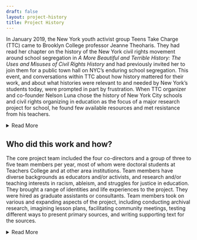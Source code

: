 ```yaml
---
draft: false
layout: project-history
title: Project History
---
```


In January 2019, the New York youth activist group Teens Take Charge (TTC) came to Brooklyn College professor Jeanne Theoharis.  They had read her chapter on the history of the New York civil rights movement around school segregation in *A More Beautiful and Terrible History: The Uses and Misuses of Civil Rights History* and had previously invited her to join them for a public town hall on NYC’s enduring school segregation. This event, and conversations within TTC about how history mattered for their work, and about what histories were relevant to and needed by New York’s students today, were prompted in part by frustration. When TTC organizer and co-founder Nelson Luna chose the history of New York City schools and civil rights organizing in education as the focus of a major research project for school, he found few available resources and met resistance from his teachers.

<details class="mb-5"><summary>Read More</summary>

After the town hall, TTC wanted something bigger. Learning that history had been pivotal to how they understood the city and their place in it and what they were trying to do to expose and attack the city’s enduringly segregated and unequal schools.  But nearly all that they had learned in school about the civil rights movement and school segregation in particular had been focused on the South. They were dismayed that they had only been exposed to this NYC history through their own independent political education. It was essential for all students in NYC to understand and grapple with this history of segregation and struggle in New York.  People need to understand the long history of segregation in New York, the policies and arguments that have been used to justify and maintain it, and how people have challenged it. How can we get this into the New York City school curriculum, they asked? Can you help us do that?

As we talked, we realized that the key to the problem was that teachers hadn’t learned this history either. When one of the TTC organizers Nelson Luna had tried to study this for a high school paper, there were few places to turn to, even to learn about it on his own. So we began to think about ways to help teachers. Brian Jones, then-Associate Director of Education at the Schomburg, Jeanne Theoharis, and Nelson Luna did an evening educational program for teachers in June 2019 at the Schomburg Center but realized that we needed to build something more substantive and easier to access like a website. We connected with Ansley Erickson, a historian and professor at Teachers College, and began to explore what we could create together. Part of what was needed were primary sources for teachers to use, clear usable context for them and a timeline to show what was happening in New York alongside other recognizable historic events.

Meanwhile Jessica Murray, a doctoral student at the CUNY Graduate Center had helped Theoharis design a teaching website around her biography of Rosa Parks. On top of her considerable skills in web design, Murray’s research looked at disability rights in New York City–and she too was seeing the need for educational resources that taught the history of ableism and disability rights struggles in New York.  What if we were to create a website that essentially provided a history of racial and disability segregation and struggle in New York City’s schools that synthesized the scholarship, provided dozens of primary sources in context, and embedded other sorts of historical tools, like oral histories and timelines? It would be like giving teachers a research course in this history that they could then take components to use in their courses.

We realized that the National Historic Publications and Records Commission had these amazing grants to assist with projects like these. So on a long shot, we applied and to our delight and amazement, we were funded—and we secured a substantial matching commitment from Teachers College Center on History and Education. We have been building this website since late 2019.
</details>

## Who did this work and how?

The core project team included the four co-directors and a group of three to five team members per year, most of whom were doctoral students at Teachers College and at other area institutions. Team members have diverse backgrounds as educators and/or activists, and research and/or teaching interests in racism, ableism, and struggles for justice in education. They brought a range of identities and life experiences to the project. They were hired as graduate assistants or consultants. Team members took on various and expanding aspects of the project, including conducting archival research, imagining lesson plans, facilitating community meetings, testing different ways to present primary sources, and writing supporting text for the sources.

<details class="mb-5"><summary>Read More</summary>

This core team received guidance and insight from monthly meetings with community advisors, who were people invited into this work by the co-directors because of their organizational affiliations (as members of youth organizations like IntegrateNYC and Teens Take Charge or adult advocacy groups like IncludeNYC or Black Deaf Advocates of New York), their relevant scholarly and public history work, or their experience as students, educators, or activists. Community advisors received an honorarium for their participation.

Monthly community meetings were a crucial space where collaborative conversation shaped project goals. Community meeting spaces provided the core team a place to review work in progress (including selected sources), discuss digital presentation, and share ideas for classroom engagement with them. Much of our discussion was about  the challenges of this work, like handling harmful language in primary sources and grappling with the voices that were hardest to identify in the archive but crucial for inclusion in the project. Commitments to center first-person narratives of disability, to insist on paired histories of oppression and resistance, and to guide teachers on the emotional power of historical materials on racism and ableism were goals and guidelines named and refined in community meetings.

Nearly all of the work of the project was conducted virtually, given the COVID-19 pandemic and to make the work more accessible to participants in different locations and with various access needs.

Because there is a robust published scholarship on activism against racism in education in New York City, multiple archival institutions and collections documenting this history, and project co-directors were most familiar with this history, we started here in Year 1. Youth activists whose efforts initiated this project were most familiar with and already engaged with these histories as well. Out of the first year’s work, we identified themes and topics that remain a focus in the site: the school boycotts, Black and Latina women’s educational activism, and systems and policies that foster segregation. We also got feedback on web interface designs, choosing to present primary sources with supporting text and in topical groups and sub-groups alongside timelines of primary sources and events.

{{< gallery >}}
- images/resi-1.jpg
  Project contributors at the Reimagining Education Summer Institute (RESI), 2023
- images/resi-2.jpg
  Pop-up exhibit at RESI 2023
- images/resi-3.jpg
  ""
{{</ gallery >}}

The second year of the project shifted its focus more squarely to histories of ableism and disability in NYC education and struggles for disability rights. Some team members cycled off and others joined, and new community advisors with more direct personal and professional experience with disability joined as well. Teens Take Charge co-founder Nelson Luna also joined the project as a team member.

The shape of scholarship on histories of disability shaped the work. As compared to research on racial segregation in New York City schools, there is more limited published scholarship on local histories of activism for disability rights in education (despite a vibrant theoretical and empirical conversation in Disability Studies and developing national and local historical accounts) and archival silences, especially around disabled individuals leading their own resistance. So did an awareness that the project needed to attend to disability as a distinct site of oppression and resistance, and as one that intersects with racial segregation, while also recognizing race and disability as co-constructed social categories. By the end of the second year’s work, we had identified ways to integrate disability history into the first year’s topics. We had conceptualized new while also conceptualizing topics that centered efforts to establish and improve educational programs for disabled students in New York City and on narratives of disabled people. We had also developed an ambitious vision for accessible texts available at different reading levels, in multiple languages, and available in audio.

In the third year, the project team focused on three areas to complete the work plan established at the end of year 2. We edited draft work and conducted new research and writing where needed for teaching topics that integrated histories of struggles for educational justice against racism and ableism in New York City. New team members who were veteran educators joined the team and developed lesson plans that would help guide or inspire teachers in bringing these histories and primary sources into the classroom.

We also identified goals for future work. We recognized the need for funding to achieve the most robust vision of web accessibility we had imagined, and wrote a grant proposal seeking that support. We also sought and received funding from HumanitiesNY for a pop-up exhibit offering an analogue introduction to this digital project, and from Teachers College Digital Futures Institute to produce short videos that highlight how different readers make sense of primary source documents from the past, in the context of their present.

As described above, this project developed through collaboration. That does not mean that the process or the product reflect full consensus among all contributors. We hope this work inspires others to further research and teaching about the histories of ableism, racism, and struggles against them in New York City’s schools.

A variety of recent and ongoing projects provided inspiring examples and guides for this work. [Learning for Justice’s Teaching Hard Histories](​​https://www.learningforjustice.org/frameworks/teaching-hard-history/american-slavery) project offered an example of naming and refining key concepts on the history of racism and enslavement. The [Digital Public Library of America’s Primary Source Sets](https://dp.la/primary-source-sets) gave examples of thematically-related primary sources. We drew on recent scholarship on [curricular frameworks](https://www.edweek.org/teaching-learning/opinion-author-interview-with-dr-gholdy-muhammad-cultivating-genius/2020/01), [teaching Black history](https://ed.buffalo.edu/black-history-ed/framework.html), and [teaching disability history](https://books.google.com/books/about/Undoing_Ableism.html?id=YSysDwAAQBAJ&source=kp_book_description). [Minimal computing](https://minicomp.github.io/wiki/) approaches to the display of historical artifacts, as in the [Jekyll theme Wax](https://minicomp.github.io/wax/), provided examples of sustainable web design. And work with students - including Teachers College graduate students in courses led by Ansley Erickson and high school students in classes at Wadleigh Secondary School for the Visual and Performing Arts, Columbia Secondary School, and Central Park East High School, and in pilot sessions with Teens Take Charge, gave examples of how various learners interacted with these materials.

</details>
